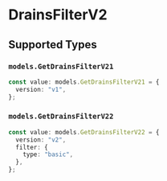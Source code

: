 # DrainsFilterV2


## Supported Types

### `models.GetDrainsFilterV21`

```typescript
const value: models.GetDrainsFilterV21 = {
  version: "v1",
};
```

### `models.GetDrainsFilterV22`

```typescript
const value: models.GetDrainsFilterV22 = {
  version: "v2",
  filter: {
    type: "basic",
  },
};
```

